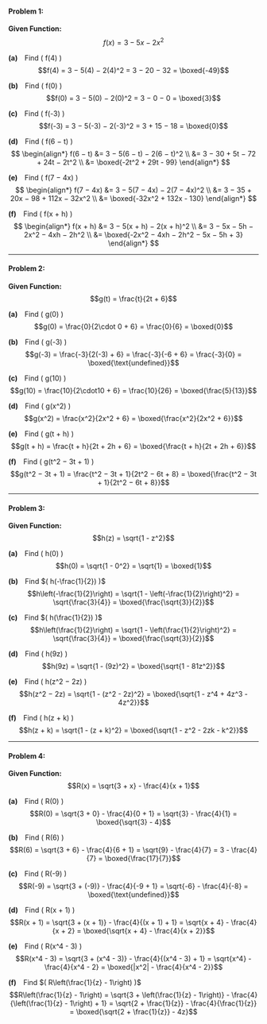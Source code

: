 
#### Problem 1:

**Given Function:**  
$$f(x) = 3 - 5x - 2x^2$$

**(a)** Find \( f(4) \)  
$$f(4) = 3 − 5(4) − 2(4)^2 = 3 − 20 − 32 = \boxed{-49}$$

**(b)** Find \( f(0) \)  
$$f(0) = 3 − 5(0) − 2(0)^2 = 3 − 0 − 0 = \boxed{3}$$

**(c)** Find \( f(-3) \)  
$$f(-3) = 3 − 5(-3) − 2(-3)^2 = 3 + 15 − 18 = \boxed{0}$$

**(d)** Find \( f(6 − t) \)  
$$
\begin{align*}
f(6 − t) &= 3 − 5(6 − t) − 2(6 − t)^2 \\
&= 3 − 30 + 5t − 72 + 24t − 2t^2 \\
&= \boxed{-2t^2 + 29t - 99}
\end{align*}
$$

**(e)** Find \( f(7 − 4x) \)  
$$
\begin{align*}
f(7 − 4x) &= 3 − 5(7 − 4x) − 2(7 − 4x)^2 \\
&= 3 − 35 + 20x − 98 + 112x − 32x^2 \\
&= \boxed{-32x^2 + 132x - 130}
\end{align*}
$$

**(f)** Find \( f(x + h) \)  
$$
\begin{align*}
f(x + h) &= 3 − 5(x + h) − 2(x + h)^2 \\
&= 3 − 5x − 5h − 2x^2 − 4xh − 2h^2 \\
&= \boxed{-2x^2 − 4xh − 2h^2 − 5x − 5h + 3}
\end{align*}
$$

---

#### Problem 2:

**Given Function:**  
$$g(t) = \frac{t}{2t + 6}$$

**(a)** Find \( g(0) \)  
$$g(0) = \frac{0}{2\cdot 0 + 6} = \frac{0}{6} = \boxed{0}$$

**(b)** Find \( g(-3) \)  
$$g(-3) = \frac{-3}{2(-3) + 6} = \frac{-3}{-6 + 6} = \frac{-3}{0} = \boxed{\text{undefined}}$$

**(c)** Find \( g(10) \)  
$$g(10) = \frac{10}{2\cdot10 + 6} = \frac{10}{26} = \boxed{\frac{5}{13}}$$

**(d)** Find \( g(x^2) \)  
$$g(x^2) = \frac{x^2}{2x^2 + 6} = \boxed{\frac{x^2}{2x^2 + 6}}$$

**(e)** Find \( g(t + h) \)  
$$g(t + h) = \frac{t + h}{2t + 2h + 6} = \boxed{\frac{t + h}{2t + 2h + 6}}$$

**(f)** Find \( g(t^2 − 3t + 1) \)  
$$g(t^2 − 3t + 1) = \frac{t^2 − 3t + 1}{2t^2 − 6t + 8} = \boxed{\frac{t^2 − 3t + 1}{2t^2 − 6t + 8}}$$

---

#### Problem 3:

**Given Function:**  
$$h(z) = \sqrt{1 - z^2}$$

**(a)** Find \( h(0) \)  
$$h(0) = \sqrt{1 - 0^2} = \sqrt{1} = \boxed{1}$$

**(b)** Find $( h(-\frac{1}{2}) )$  
$$h\left(-\frac{1}{2}\right) = \sqrt{1 - \left(-\frac{1}{2}\right)^2} = \sqrt{\frac{3}{4}} = \boxed{\frac{\sqrt{3}}{2}}$$

**(c)** Find $( h(\frac{1}{2}) )$  
$$h\left(\frac{1}{2}\right) = \sqrt{1 - \left(\frac{1}{2}\right)^2} = \sqrt{\frac{3}{4}} = \boxed{\frac{\sqrt{3}}{2}}$$

**(d)** Find \( h(9z) \)  
$$h(9z) = \sqrt{1 - (9z)^2} = \boxed{\sqrt{1 - 81z^2}}$$

**(e)** Find \( h(z^2 − 2z) \)  
$$h(z^2 − 2z) = \sqrt{1 - (z^2 - 2z)^2} = \boxed{\sqrt{1 - z^4 + 4z^3 - 4z^2}}$$

**(f)** Find \( h(z + k) \)  
$$h(z + k) = \sqrt{1 - (z + k)^2} = \boxed{\sqrt{1 - z^2 - 2zk - k^2}}$$

---

#### Problem 4:
 **Given Function:**  
$$R(x) = \sqrt{3 + x} - \frac{4}{x + 1}$$

**(a)** Find \( R(0) \)  
$$R(0) = \sqrt{3 + 0} - \frac{4}{0 + 1} = \sqrt{3} - \frac{4}{1} = \boxed{\sqrt{3} - 4}$$

**(b)** Find \( R(6) \)  
$$R(6) = \sqrt{3 + 6} - \frac{4}{6 + 1} = \sqrt{9} - \frac{4}{7} = 3 - \frac{4}{7} = \boxed{\frac{17}{7}}$$

**(c)** Find \( R(-9) \)  
$$R(-9) = \sqrt{3 + (-9)} - \frac{4}{-9 + 1} = \sqrt{-6} - \frac{4}{-8} = \boxed{\text{undefined}}$$

**(d)** Find \( R(x + 1) \)  
$$R(x + 1) = \sqrt{3 + (x + 1)} - \frac{4}{(x + 1) + 1} = \sqrt{x + 4} - \frac{4}{x + 2} = \boxed{\sqrt{x + 4} - \frac{4}{x + 2}}$$

**(e)** Find \( R(x^4 - 3) \)  
$$R(x^4 - 3) = \sqrt{3 + (x^4 - 3)} - \frac{4}{(x^4 - 3) + 1} = \sqrt{x^4} - \frac{4}{x^4 - 2} = \boxed{|x^2| - \frac{4}{x^4 - 2}}$$

**(f)** Find $( R\left(\frac{1}{z} - 1\right) )$
$$R\left(\frac{1}{z} - 1\right) = \sqrt{3 + \left(\frac{1}{z} - 1\right)} - \frac{4}{\left(\frac{1}{z} - 1\right) + 1} = \sqrt{2 + \frac{1}{z}} - \frac{4}{\frac{1}{z}} = \boxed{\sqrt{2 + \frac{1}{z}} - 4z}$$